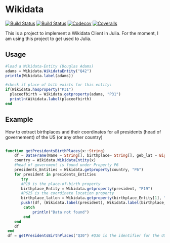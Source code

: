# Wikidata

[![Build Status](https://travis-ci.com/KimBue/Wikidata.jl.svg?branch=master)](https://travis-ci.com/KimBue/Wikidata.jl)
[![Build Status](https://ci.appveyor.com/api/projects/status/github/KimBue/Wikidata.jl?svg=true)](https://ci.appveyor.com/project/KimBue/Wikidata-jl)
[![Codecov](https://codecov.io/gh/KimBue/Wikidata.jl/branch/master/graph/badge.svg)](https://codecov.io/gh/KimBue/Wikidata.jl)
[![Coveralls](https://coveralls.io/repos/github/KimBue/Wikidata.jl/badge.svg?branch=master)](https://coveralls.io/github/KimBue/Wikidata.jl?branch=master)

This is a project to implement a Wikidata Client in Julia. For the moment, I am using this project to get used to Julia.

## Usage

```julia
#load a Wikidata-Entity (Douglas Adams) 
adams = Wikidata.WikidataEntity("Q42")
println(Wikidata.label(adams))

#check if place of bith exists for this entity:
if(Wikidata.hasproperty("P31")
  placeofbirth = Wikidata.getproperty(adams, "P31")
  println(Wikidata.label(placeofbirth)
end
```

## Example
How to extract birthplaces and their coordinates for all presidents (head of governement) of the US (or any other country)
```julia

function getPresidentsBirthPlaces(x::String)
    df = DataFrame(Name = String[], birthplace= String[], geb_lat = BigFloat[], geb_lot = BigFloat[])
    country = Wikidata.WikidataEntity(x)
    #head of government is found under Property P6
    presidents_Entities = Wikidata.getproperty(country, "P6")
    for president in presidents_Entities
       try
       #P19 is the place-of-birth property 
       birthplace_Entity = Wikidata.getproperty(president, "P19")
       #P625 is the coordinate location property 
       birthplace_latlon = Wikidata.getproperty(birthplace_Entity[1], "P625")[1]
       push!(df, (Wikidata.label(president), Wikidata.label(birthplace_Entity[1]),birthplace_latlon[1], birthplace_latlon[2]))
        catch
            println("Data not found")
        end
    end
    df
 end
 df = getPresidentsBirthPlaces("Q30") #Q30 is the identifier for the US, Q183 is the identifier of Germany etc.
```
